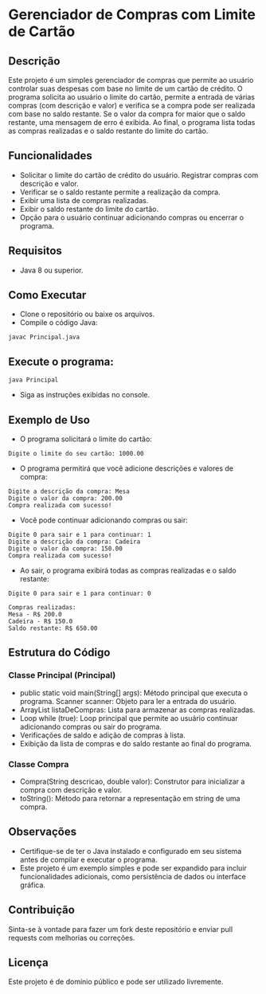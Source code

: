# Gerenciador de Compras com Limite de Cartão

## Descrição

Este projeto é um simples gerenciador de compras que permite ao usuário controlar suas despesas com base no limite de um cartão de crédito. O programa solicita ao usuário o limite do cartão, permite a entrada de várias compras (com descrição e valor) e verifica se a compra pode ser realizada com base no saldo restante. Se o valor da compra for maior que o saldo restante, uma mensagem de erro é exibida. Ao final, o programa lista todas as compras realizadas e o saldo restante do limite do cartão.

## Funcionalidades
- Solicitar o limite do cartão de crédito do usuário.    Registrar compras com descrição e valor.
- Verificar se o saldo restante permite a realização da compra.
- Exibir uma lista de compras realizadas.
- Exibir o saldo restante do limite do cartão.
- Opção para o usuário continuar adicionando compras ou encerrar o programa.

## Requisitos
- Java 8 ou superior.

## Como Executar
- Clone o repositório ou baixe os arquivos.
- Compile o código Java:

```
javac Principal.java
```

## Execute o programa:
```
java Principal
```

- Siga as instruções exibidas no console.

## Exemplo de Uso
- O programa solicitará o limite do cartão:

```
Digite o limite do seu cartão: 1000.00
```

- O programa permitirá que você adicione descrições e valores de compra:

```
Digite a descrição da compra: Mesa
Digite o valor da compra: 200.00
Compra realizada com sucesso!
```

- Você pode continuar adicionando compras ou sair:

```
Digite 0 para sair e 1 para continuar: 1
Digite a descrição da compra: Cadeira
Digite o valor da compra: 150.00
Compra realizada com sucesso!
```

- Ao sair, o programa exibirá todas as compras realizadas e o saldo restante:
```
Digite 0 para sair e 1 para continuar: 0

Compras realizadas:
Mesa - R$ 200.0
Cadeira - R$ 150.0
Saldo restante: R$ 650.00
```

## Estrutura do Código

### Classe Principal (Principal)
- public static void main(String[] args): Método principal que executa o programa.    Scanner scanner: Objeto para ler a entrada do usuário.
- ArrayList<Compra> listaDeCompras: Lista para armazenar as compras realizadas.
- Loop while (true): Loop principal que permite ao usuário continuar adicionando compras ou sair do programa.
- Verificações de saldo e adição de compras à lista.
- Exibição da lista de compras e do saldo restante ao final do programa.

### Classe Compra
- Compra(String descricao, double valor): Construtor para inicializar a compra com descrição e valor.
- toString(): Método para retornar a representação em string de uma compra.

## Observações
- Certifique-se de ter o Java instalado e configurado em seu sistema antes de compilar e executar o programa.
- Este projeto é um exemplo simples e pode ser expandido para incluir funcionalidades adicionais, como persistência de dados ou interface gráfica.

## Contribuição

Sinta-se à vontade para fazer um fork deste repositório e enviar pull requests com melhorias ou correções.

## Licença

Este projeto é de domínio público e pode ser utilizado livremente.
